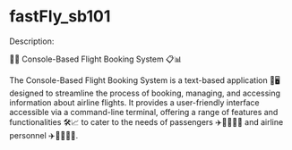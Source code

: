 # fastFly_sb101
Description:

📅🛫 Console-Based Flight Booking System 📋📊

The Console-Based Flight Booking System is a text-based application 📝🖥️ designed to streamline the process of booking, managing, and accessing information about airline flights. It provides a user-friendly interface accessible via a command-line terminal, offering a range of features and functionalities 🛠️📈 to cater to the needs of passengers ✈️👨‍👩‍👧‍👦 and airline personnel ✈️👨‍✈️👩‍✈️.
